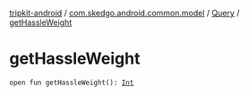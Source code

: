 [tripkit-android](../../index.md) / [com.skedgo.android.common.model](../index.md) / [Query](index.md) / [getHassleWeight](./get-hassle-weight.md)

# getHassleWeight

`open fun getHassleWeight(): `[`Int`](https://kotlinlang.org/api/latest/jvm/stdlib/kotlin/-int/index.html)